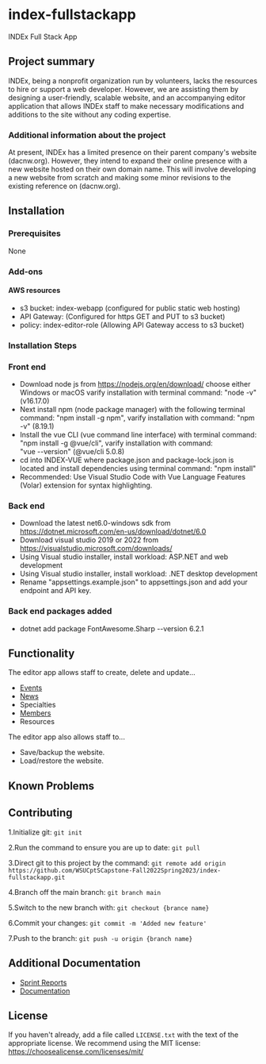 # index-fullstackapp

INDEx Full Stack App

## Project summary

INDEx, being a nonprofit organization run by volunteers, lacks the resources to hire or support a web developer. However, we are assisting them by designing a user-friendly, scalable website, and an accompanying editor application that allows INDEx staff to make necessary modifications and additions to the site without any coding expertise.

### Additional information about the project

At present, INDEx has a limited presence on their parent company's website (dacnw.org). However, they intend to expand their online presence with a new website hosted on their own domain name. This will involve developing a new website from scratch and making some minor revisions to the existing reference on (dacnw.org).

## Installation


### Prerequisites
None

### Add-ons
#### AWS resources
* s3 bucket: index-webapp (configured for public static web hosting)
* API Gateway: (Configured for https GET and PUT to s3 bucket)
* policy: index-editor-role (Allowing API Gateway access to s3 bucket)
### Installation Steps

### Front end
* Download node js from https://nodejs.org/en/download/ choose either Windows or macOS varify installation with terminal command: "node -v" (v16.17.0)
* Next install npm (node package manager) with the following terminal command: "npm install -g npm", varify installation with command: "npm -v" (8.19.1)
* Install the vue CLI (vue command line interface) with terminal command: "npm install -g @vue/cli", varify installation with command:<br/>"vue --version" (@vue/cli 5.0.8)
* cd into INDEX-VUE where package.json and package-lock.json is located and install dependencies using terminal command: "npm install"
* Recommended: Use Visual Studio Code with Vue Language Features (Volar) extension for syntax highlighting.

### Back end
* Download the latest net6.0-windows sdk from https://dotnet.microsoft.com/en-us/download/dotnet/6.0
* Download visual studio 2019 or 2022 from https://visualstudio.microsoft.com/downloads/
* Using Visual studio installer, install workload: ASP.NET and web development
* Using Visual studio installer, install workload: .NET desktop development
* Rename "appsettings.example.json" to appsettings.json and add your endpoint and API key.

### Back end packages added
* dotnet add package FontAwesome.Sharp --version 6.2.1

## Functionality
The editor app allows staff to create, delete and update...
* [Events](http://index-webapp.s3-website-us-east-1.amazonaws.com/events)
* [News](http://index-webapp.s3-website-us-east-1.amazonaws.com/news)
* Specialties
* [Members](http://index-webapp.s3-website-us-east-1.amazonaws.com/about)
* Resources

The editor app also allows staff to...
* Save/backup the website.
* Load/restore the website.

## Known Problems

## Contributing
1.Initialize git: `git init`

2.Run the command to ensure you are up to date: `git pull`

3.Direct git to this project by the command: `git remote add origin https://github.com/WSUCptSCapstone-Fall2022Spring2023/index-fullstackapp.git`

4.Branch off the main branch: `git branch main`

5.Switch to the new branch with: `git checkout {brance name}`

6.Commit your changes: `git commit -m 'Added new feature'`

7.Push to the branch: `git push -u origin {branch name}`

## Additional Documentation
  * [Sprint Reports](https://github.com/WSUCptSCapstone-Fall2022Spring2023/index-fullstackapp/tree/main/Sprint%20Report)
  * [Documentation](https://github.com/WSUCptSCapstone-Fall2022Spring2023/index-fullstackapp/tree/main/Documentation)
## License

If you haven't already, add a file called `LICENSE.txt` with the text of the appropriate license.
We recommend using the MIT license: <https://choosealicense.com/licenses/mit/>

